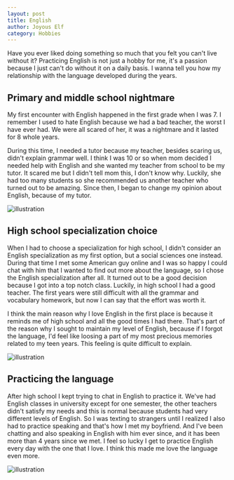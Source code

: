 ```yaml
---
layout: post
title: English
author: Joyous Elf
category: Hobbies
---
```


Have you ever liked doing something so much that you felt you can't live without it?
Practicing English is not just a hobby for me, it's a passion because I just can't do without it on a daily basis.
I wanna tell you how my relationship with the language developed during the years.

## Primary and middle school nightmare

My first encounter with English happened in the first grade when I was 7.
I remember I used to hate English because we had a bad teacher, the worst I have ever had.
We were all scared of her, it was a nightmare and it lasted for 8 whole years.

During this time, I needed a tutor because my teacher, besides scaring us, didn't explain grammar well.
I think I was 10 or so when mom decided I needed help with English and she wanted my teacher from school to be my tutor.
It scared me but I didn't tell mom this, I don't know why.
Luckily, she had too many students so she recommended us another teacher who turned out to be amazing.
Since then, I began to change my opinion about English, because of my tutor.

![illustration]({{site.baseurl}}/assets/images/illustration_love_english_1.png)

## High school specialization choice

When I had to choose a specialization for high school, I didn't consider an English specialization as my first option, but a social sciences one instead.
During that time I met some American guy online and I was so happy I could chat with him that I wanted to find out more about the language, so I chose the English specialization after all.
It turned out to be a good decision because I got into a top notch class.
Luckily, in high school I had a good teacher.
The first years were still difficult with all the grammar and vocabulary homework, but now I can say that the effort was worth it.

I think the main reason why I love English in the first place is because it reminds me of high school and all the good times I had there.
That's part of the reason why I sought to maintain my level of English, because if I forgot the language, I'd feel like loosing a part of my most precious memories related to my teen years.
This feeling is quite difficult to explain.

![illustration]({{site.baseurl}}/assets/images/illustration_english_book_cover.png)

## Practicing the language

After high school I kept trying to chat in English to practice it.
We've had English classes in university except for one semester, the other teachers didn't satisfy my needs and this is normal because students had very different levels of English.
So I was texting to strangers until I realized I also had to practice speaking and that's how I met my boyfriend.
And I've been chatting and also speaking in English with him ever since, and it has been more than 4 years since we met.
I feel so lucky I get to practice English every day with the one that I love.
I think this made me love the language even more.

![illustration]({{site.baseurl}}/assets/images/illustration_love_english_2.png)
